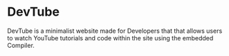 # DevTube

DevTube is a minimalist website made for Developers that that allows users to watch YouTube tutorials and code within the site using the embedded Compiler.
